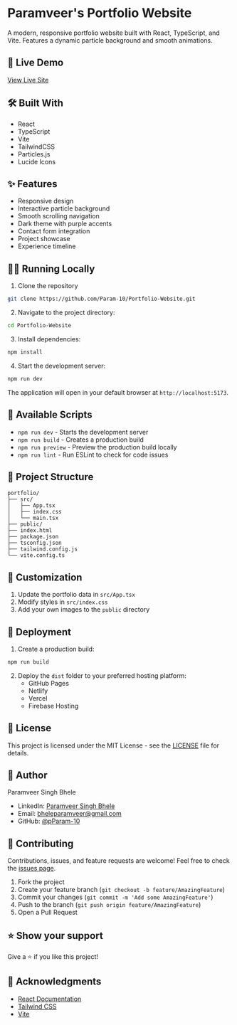# Paramveer's Portfolio Website

A modern, responsive portfolio website built with React, TypeScript, and Vite. Features a dynamic particle background and smooth animations.

## 🚀 Live Demo
[View Live Site](https://Param-10.github.io/Portfolio-Website/)

## 🛠️ Built With
- React
- TypeScript
- Vite
- TailwindCSS
- Particles.js
- Lucide Icons

## ✨ Features
- Responsive design
- Interactive particle background
- Smooth scrolling navigation
- Dark theme with purple accents
- Contact form integration
- Project showcase
- Experience timeline

## 🏃‍♂️ Running Locally

1. Clone the repository

```bash
git clone https://github.com/Param-10/Portfolio-Website.git
```

2. Navigate to the project directory:

```bash
cd Portfolio-Website
```

3. Install dependencies:

```bash
npm install
```

4. Start the development server:

```bash
npm run dev
```

The application will open in your default browser at `http://localhost:5173`.

## 🔧 Available Scripts

- `npm run dev` - Starts the development server
- `npm run build` - Creates a production build
- `npm run preview` - Preview the production build locally
- `npm run lint` - Run ESLint to check for code issues

## 📁 Project Structure

```
portfolio/
├── src/
│   ├── App.tsx
│   ├── index.css
│   └── main.tsx
├── public/
├── index.html
├── package.json
├── tsconfig.json
├── tailwind.config.js
└── vite.config.ts
```

## 🎨 Customization

1. Update the portfolio data in `src/App.tsx`
2. Modify styles in `src/index.css`
3. Add your own images to the `public` directory

## 🚀 Deployment

1. Create a production build:
```bash
npm run build
```

2. Deploy the `dist` folder to your preferred hosting platform:
   - GitHub Pages
   - Netlify
   - Vercel
   - Firebase Hosting

## 📝 License

This project is licensed under the MIT License - see the [LICENSE](LICENSE) file for details.

## 👤 Author

Paramveer Singh Bhele
- LinkedIn: [Paramveer Singh Bhele](https://www.linkedin.com/in/paramveer-singh-bhele/)
- Email: bheleparamveer@gmail.com
- GitHub: [@pParam-10](https://github.com/Param-10)

## 🤝 Contributing

Contributions, issues, and feature requests are welcome! Feel free to check the [issues page](https://github.com/Param-10/Portfolio-Website/issues).

1. Fork the project
2. Create your feature branch (`git checkout -b feature/AmazingFeature`)
3. Commit your changes (`git commit -m 'Add some AmazingFeature'`)
4. Push to the branch (`git push origin feature/AmazingFeature`)
5. Open a Pull Request

## ⭐️ Show your support

Give a ⭐️ if you like this project!

## 📝 Acknowledgments

- [React Documentation](https://react.dev)
- [Tailwind CSS](https://tailwindcss.com)
- [Vite](https://vitejs.dev)

